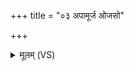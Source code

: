 +++
title = "०३ अपामूर्ज ओजसो"

+++
<details><summary>मूलम् (VS)</summary>

अ॒पामू॒र्ज ओज॑सो वावृधा॒नम॒ग्नेर्जा॒तमधि॑ जा॒तवे॑दसः। चतु॑र्वीरं पर्व॒तीयं॒ यदाञ्ज॑नं॒ दिशः॑ प्रदिशः कर॒दिच्छि॒वास्ते॑ ॥
</details>